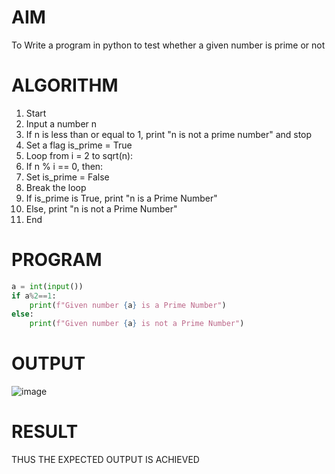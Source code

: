 
# AIM
  To Write a program in python to test whether a given number is prime or not

# ALGORITHM
  1. Start
  2. Input a number n
  3. If n is less than or equal to 1, print "n is not a prime number" and stop
  4. Set a flag is_prime = True
  5. Loop from i = 2 to sqrt(n):
  6. If n % i == 0, then:
  7. Set is_prime = False
  8. Break the loop
  9. If is_prime is True, print "n is a Prime Number"
  10. Else, print "n is not a Prime Number"
  11. End



# PROGRAM
```python
a = int(input())
if a%2==1:
    print(f"Given number {a} is a Prime Number")
else:
    print(f"Given number {a} is not a Prime Number")
```

# OUTPUT
![image](https://github.com/user-attachments/assets/ec6f0a10-b533-4543-b39c-2ec6793d3231)

# RESULT
  THUS THE EXPECTED OUTPUT IS ACHIEVED 
